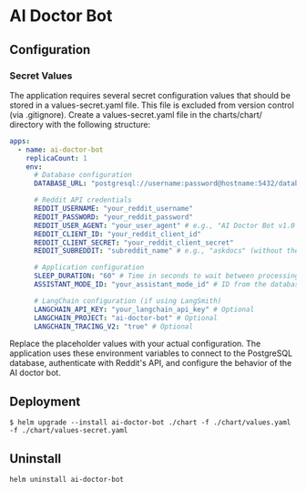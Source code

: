 # AI Doctor Bot

## Configuration

### Secret Values

The application requires several secret configuration values that should be stored in a values-secret.yaml file. This
file is excluded from version control (via .gitignore).
Create a values-secret.yaml file in the charts/chart/ directory with the following structure:

```yaml
apps:
  - name: ai-doctor-bot
    replicaCount: 1
    env:
      # Database configuration
      DATABASE_URL: "postgresql://username:password@hostname:5432/database_name"

      # Reddit API credentials
      REDDIT_USERNAME: "your_reddit_username"
      REDDIT_PASSWORD: "your_reddit_password"
      REDDIT_USER_AGENT: "your_user_agent" # e.g., "AI Doctor Bot v1.0 by /u/your_username"
      REDDIT_CLIENT_ID: "your_reddit_client_id"
      REDDIT_CLIENT_SECRET: "your_reddit_client_secret"
      REDDIT_SUBREDDIT: "subreddit_name" # e.g., "askdocs" (without the r/)

      # Application configuration
      SLEEP_DURATION: "60" # Time in seconds to wait between processing posts
      ASSISTANT_MODE_ID: "your_assistant_mode_id" # ID from the database for the assistant mode to use

      # LangChain configuration (if using LangSmith)
      LANGCHAIN_API_KEY: "your_langchain_api_key" # Optional
      LANGCHAIN_PROJECT: "ai-doctor-bot" # Optional
      LANGCHAIN_TRACING_V2: "true" # Optional
```

Replace the placeholder values with your actual configuration. The application uses these environment variables to
connect to the PostgreSQL database, authenticate with Reddit's API, and configure the behavior of the AI doctor bot.

## Deployment

```shell
$ helm upgrade --install ai-doctor-bot ./chart -f ./chart/values.yaml -f ./chart/values-secret.yaml
```

## Uninstall

```shell
helm uninstall ai-doctor-bot
```